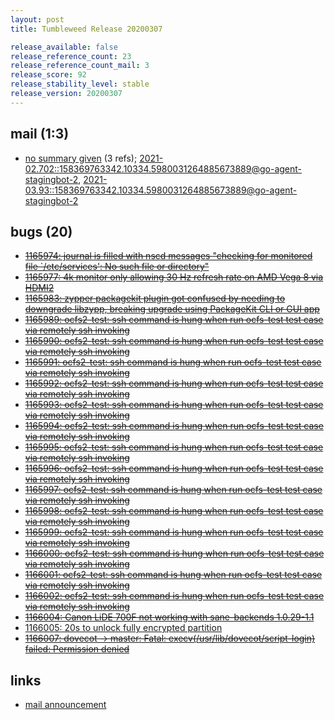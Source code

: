 ```yaml
---
layout: post
title: Tumbleweed Release 20200307

release_available: false
release_reference_count: 23
release_reference_count_mail: 3
release_score: 92
release_stability_level: stable
release_version: 20200307
---
```


## mail (1:3)

- [no summary given](https://lists.opensuse.org/archives/list/factory@lists.opensuse.org/thread/H4ARP2WCCVXPE5WK4V3OWAZ4DATFGDXN) (3 refs); [2021-02.702::<158369763342.10334.5980031264885673889@go-agent-stagingbot-2>](https://lists.opensuse.org/archives/list/factory@lists.opensuse.org/thread/H4ARP2WCCVXPE5WK4V3OWAZ4DATFGDXN), [2021-03.93::<158369763342.10334.5980031264885673889@go-agent-stagingbot-2>](https://lists.opensuse.org/archives/list/factory@lists.opensuse.org/thread/H4ARP2WCCVXPE5WK4V3OWAZ4DATFGDXN)

## bugs (20)

<!--more-->

- ~~[1165974: journal is filled with nscd messages "checking for monitored file `/etc/services': No such file or directory"](https://bugzilla.opensuse.org/show_bug.cgi?id=1165974)~~
- ~~[1165977: 4k monitor only allowing 30 Hz refresh rate on AMD Vega 8 via HDMI2](https://bugzilla.opensuse.org/show_bug.cgi?id=1165977)~~
- ~~[1165983: zypper packagekit plugin got confused by needing to downgrade libzypp, breaking upgrade using PackageKit CLI or GUI app](https://bugzilla.opensuse.org/show_bug.cgi?id=1165983)~~
- ~~[1165989: ocfs2-test:  ssh command is hung when run ocfs-test test case via remotely ssh invoking](https://bugzilla.opensuse.org/show_bug.cgi?id=1165989)~~
- ~~[1165990: ocfs2-test:  ssh command is hung when run ocfs-test test case via remotely ssh invoking](https://bugzilla.opensuse.org/show_bug.cgi?id=1165990)~~
- ~~[1165991: ocfs2-test:  ssh command is hung when run ocfs-test test case via remotely ssh invoking](https://bugzilla.opensuse.org/show_bug.cgi?id=1165991)~~
- ~~[1165992: ocfs2-test:  ssh command is hung when run ocfs-test test case via remotely ssh invoking](https://bugzilla.opensuse.org/show_bug.cgi?id=1165992)~~
- ~~[1165993: ocfs2-test:  ssh command is hung when run ocfs-test test case via remotely ssh invoking](https://bugzilla.opensuse.org/show_bug.cgi?id=1165993)~~
- ~~[1165994: ocfs2-test:  ssh command is hung when run ocfs-test test case via remotely ssh invoking](https://bugzilla.opensuse.org/show_bug.cgi?id=1165994)~~
- ~~[1165995: ocfs2-test:  ssh command is hung when run ocfs-test test case via remotely ssh invoking](https://bugzilla.opensuse.org/show_bug.cgi?id=1165995)~~
- ~~[1165996: ocfs2-test:  ssh command is hung when run ocfs-test test case via remotely ssh invoking](https://bugzilla.opensuse.org/show_bug.cgi?id=1165996)~~
- ~~[1165997: ocfs2-test:  ssh command is hung when run ocfs-test test case via remotely ssh invoking](https://bugzilla.opensuse.org/show_bug.cgi?id=1165997)~~
- ~~[1165998: ocfs2-test:  ssh command is hung when run ocfs-test test case via remotely ssh invoking](https://bugzilla.opensuse.org/show_bug.cgi?id=1165998)~~
- ~~[1165999: ocfs2-test:  ssh command is hung when run ocfs-test test case via remotely ssh invoking](https://bugzilla.opensuse.org/show_bug.cgi?id=1165999)~~
- ~~[1166000: ocfs2-test:  ssh command is hung when run ocfs-test test case via remotely ssh invoking](https://bugzilla.opensuse.org/show_bug.cgi?id=1166000)~~
- ~~[1166001: ocfs2-test:  ssh command is hung when run ocfs-test test case via remotely ssh invoking](https://bugzilla.opensuse.org/show_bug.cgi?id=1166001)~~
- ~~[1166002: ocfs2-test:  ssh command is hung when run ocfs-test test case via remotely ssh invoking](https://bugzilla.opensuse.org/show_bug.cgi?id=1166002)~~
- ~~[1166004: Canon LiDE 700F not working with sane-backends 1.0.29-1.1](https://bugzilla.opensuse.org/show_bug.cgi?id=1166004)~~
- [1166005: 20s to unlock fully encrypted partition](https://bugzilla.opensuse.org/show_bug.cgi?id=1166005)
- ~~[1166007: dovecot -> master: Fatal: execv(/usr/lib/dovecot/script-login) failed: Permission denied](https://bugzilla.opensuse.org/show_bug.cgi?id=1166007)~~



## links

- [mail announcement](https://lists.opensuse.org/archives/list/factory@lists.opensuse.org/thread/H4ARP2WCCVXPE5WK4V3OWAZ4DATFGDXN)
